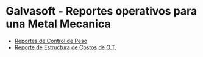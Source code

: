 # Galvasoft - Reportes operativos para una Metal Mecanica
- [Reportes de Control de Peso](https://github.com/ccjuantrujillo/galvasoft_reportes/blob/main/Control_de_pesos.md)
- [Reporte de Estructura de Costos de O.T.](https://github.com/ccjuantrujillo/galvasoft_reportes/blob/main/Control_de_pesos.md)
